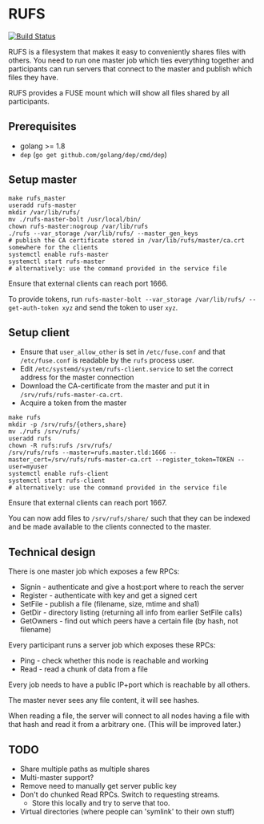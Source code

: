 # RUFS

[![Build Status](https://travis-ci.org/mrngm/rufs.svg?branch=master)](https://travis-ci.org/mrngm/rufs)

RUFS is a filesystem that makes it easy to conveniently shares files with
others. You need to run one master job which ties everything together and
participants can run servers that connect to the master and publish which files
they have.

RUFS provides a FUSE mount which will show all files shared by all participants.

## Prerequisites

* golang >= 1.8
* `dep` (`go get github.com/golang/dep/cmd/dep`)

## Setup master

```
make rufs_master
useradd rufs-master
mkdir /var/lib/rufs/
mv ./rufs-master-bolt /usr/local/bin/
chown rufs-master:nogroup /var/lib/rufs
./rufs --var_storage /var/lib/rufs/ --master_gen_keys
# publish the CA certificate stored in /var/lib/rufs/master/ca.crt somewhere for the clients
systemctl enable rufs-master
systemctl start rufs-master
# alternatively: use the command provided in the service file
```

Ensure that external clients can reach port 1666.

To provide tokens, run `rufs-master-bolt --var_storage /var/lib/rufs/ --get-auth-token xyz` and send the token to user `xyz`.

## Setup client

* Ensure that `user_allow_other` is set in `/etc/fuse.conf` and that `/etc/fuse.conf` is readable by the `rufs` process user.
* Edit `/etc/systemd/system/rufs-client.service` to set the correct address for the master connection
* Download the CA-certificate from the master and put it in `/srv/rufs/rufs-master-ca.crt`.
* Acquire a token from the master

```
make rufs
mkdir -p /srv/rufs/{others,share}
mv ./rufs /srv/rufs/
useradd rufs
chown -R rufs:rufs /srv/rufs/
/srv/rufs/rufs --master=rufs.master.tld:1666 --master_cert=/srv/rufs/rufs-master-ca.crt --register_token=TOKEN --user=myuser
systemctl enable rufs-client
systemctl start rufs-client
# alternatively: use the command provided in the service file
```

Ensure that external clients can reach port 1667.

You can now add files to `/srv/rufs/share/` such that they can be indexed and be made available to the clients connected to the master.

## Technical design

There is one master job which exposes a few RPCs:

* Signin - authenticate and give a host:port where to reach the server
* Register - authenticate with key and get a signed cert
* SetFile - publish a file (filename, size, mtime and sha1)
* GetDir - directory listing (returning all info from earlier SetFile calls)
* GetOwners - find out which peers have a certain file (by hash, not filename)

Every participant runs a server job which exposes these RPCs:

* Ping - check whether this node is reachable and working
* Read - read a chunk of data from a file

Every job needs to have a public IP+port which is reachable by all others.

The master never sees any file content, it will see hashes.

When reading a file, the server will connect to all nodes having a file with
that hash and read it from a arbitrary one. (This will be improved later.)

## TODO

* Share multiple paths as multiple shares
* Multi-master support?
* Remove need to manually get server public key
* Don't do chunked Read RPCs. Switch to requesting streams.
  * Store this locally and try to serve that too.
* Virtual directories (where people can 'symlink' to their own stuff)
